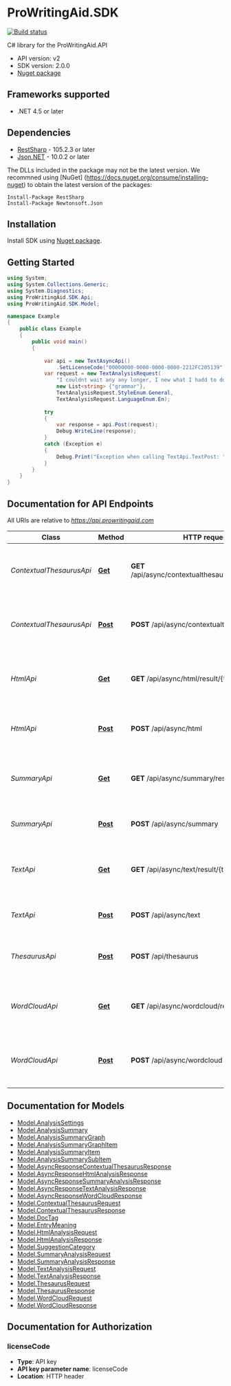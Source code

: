 # ProWritingAid.SDK

[![Build status](https://ci.appveyor.com/api/projects/status/uw618e4sbv978jwg?svg=true)](https://ci.appveyor.com/project/prowriting/prowritingaid-csharp)

C# library for the ProWritingAid.API

- API version: v2
- SDK version: 2.0.0
- [Nuget package](https://www.nuget.org/packages/ProWritingAid.SDK/)

## Frameworks supported
- .NET 4.5 or later

## Dependencies
- [RestSharp](https://www.nuget.org/packages/RestSharp) - 105.2.3 or later
- [Json.NET](https://www.nuget.org/packages/Newtonsoft.Json/) - 10.0.2 or later

The DLLs included in the package may not be the latest version. We recommned using [NuGet] (https://docs.nuget.org/consume/installing-nuget) to obtain the latest version of the packages:
```
Install-Package RestSharp
Install-Package Newtonsoft.Json
```

## Installation
Install SDK using [Nuget package](https://www.nuget.org/packages/ProWritingAid.SDK/).

## Getting Started

```csharp
using System;
using System.Collections.Generic;
using System.Diagnostics;
using ProWritingAid.SDK.Api;
using ProWritingAid.SDK.Model;

namespace Example
{
    public class Example
    {
        public void main()
        {
                
            var api = new TextAsyncApi()
                .SetLicenseCode("00000000-0000-0000-0000-2212FC205139");
            var request = new TextAnalysisRequest(
                "I couldnt wait any any longer, I new what I hadd to do",
                new List<string> {"grammar"},
                TextAnalysisRequest.StyleEnum.General,
                TextAnalysisRequest.LanguageEnum.En); 
    
            try
            {
                var response = api.Post(request);
                Debug.WriteLine(response);
            }
            catch (Exception e)
            {
                Debug.Print("Exception when calling TextApi.TextPost: " + e.Message );
            }
        }
    }
}
```

<a name="documentation-for-api-endpoints"></a>
## Documentation for API Endpoints

All URIs are relative to *https://api.prowritingaid.com*

Class | Method | HTTP request | Description
------------ | ------------- | ------------- | -------------
*ContextualThesaurusApi* | [**Get**](docs/ContextualThesaurusApi.md#get) | **GET** /api/async/contextualthesaurus/result/{taskId} | Tries to get the result of a request using the task id of the request
*ContextualThesaurusApi* | [**Post**](docs/ContextualThesaurusApi.md#post) | **POST** /api/async/contextualthesaurus | Analyses text and returns contextual thesaurus entries
*HtmlApi* | [**Get**](docs/HtmlApi.md#get) | **GET** /api/async/html/result/{taskId} | Tries to get the result of a request using the task id of the request
*HtmlApi* | [**Post**](docs/HtmlApi.md#post) | **POST** /api/async/html | Analyses HTML and adds suggestion tags to it
*SummaryApi* | [**Get**](docs/SummaryApi.md#get) | **GET** /api/async/summary/result/{taskId} | Tries to get the result of a request using the task id of the request
*SummaryApi* | [**Post**](docs/SummaryApi.md#post) | **POST** /api/async/summary | Gets the summary analysis of a document
*TextApi* | [**Get**](docs/TextApi.md#get) | **GET** /api/async/text/result/{taskId} | Tries to get the result of a request using the task id of the request
*TextApi* | [**Post**](docs/TextApi.md#post) | **POST** /api/async/text | Analyses text and returns tags for it
*ThesaurusApi* | [**Post**](docs/ThesaurusApi.md#post) | **POST** /api/thesaurus | Returns the thesaurus entries for a specific word
*WordCloudApi* | [**Get**](docs/WordCloudApi.md#get) | **GET** /api/async/wordcloud/result/{taskId} | Tries to get the result of a request using the task id of the request
*WordCloudApi* | [**Post**](docs/WordCloudApi.md#post) | **POST** /api/async/wordcloud | Analyses text and returns a word cloud (as an image)


<a name="documentation-for-models"></a>
## Documentation for Models

 - [Model.AnalysisSettings](docs/AnalysisSettings.md)
 - [Model.AnalysisSummary](docs/AnalysisSummary.md)
 - [Model.AnalysisSummaryGraph](docs/AnalysisSummaryGraph.md)
 - [Model.AnalysisSummaryGraphItem](docs/AnalysisSummaryGraphItem.md)
 - [Model.AnalysisSummaryItem](docs/AnalysisSummaryItem.md)
 - [Model.AnalysisSummarySubItem](docs/AnalysisSummarySubItem.md)
 - [Model.AsyncResponseContextualThesaurusResponse](docs/AsyncResponseContextualThesaurusResponse.md)
 - [Model.AsyncResponseHtmlAnalysisResponse](docs/AsyncResponseHtmlAnalysisResponse.md)
 - [Model.AsyncResponseSummaryAnalysisResponse](docs/AsyncResponseSummaryAnalysisResponse.md)
 - [Model.AsyncResponseTextAnalysisResponse](docs/AsyncResponseTextAnalysisResponse.md)
 - [Model.AsyncResponseWordCloudResponse](docs/AsyncResponseWordCloudResponse.md)
 - [Model.ContextualThesaurusRequest](docs/ContextualThesaurusRequest.md)
 - [Model.ContextualThesaurusResponse](docs/ContextualThesaurusResponse.md)
 - [Model.DocTag](docs/DocTag.md)
 - [Model.EntryMeaning](docs/EntryMeaning.md)
 - [Model.HtmlAnalysisRequest](docs/HtmlAnalysisRequest.md)
 - [Model.HtmlAnalysisResponse](docs/HtmlAnalysisResponse.md)
 - [Model.SuggestionCategory](docs/SuggestionCategory.md)
 - [Model.SummaryAnalysisRequest](docs/SummaryAnalysisRequest.md)
 - [Model.SummaryAnalysisResponse](docs/SummaryAnalysisResponse.md)
 - [Model.TextAnalysisRequest](docs/TextAnalysisRequest.md)
 - [Model.TextAnalysisResponse](docs/TextAnalysisResponse.md)
 - [Model.ThesaurusRequest](docs/ThesaurusRequest.md)
 - [Model.ThesaurusResponse](docs/ThesaurusResponse.md)
 - [Model.WordCloudRequest](docs/WordCloudRequest.md)
 - [Model.WordCloudResponse](docs/WordCloudResponse.md)


<a name="documentation-for-authorization"></a>
## Documentation for Authorization

<a name="licenseCode"></a>
### licenseCode

- **Type**: API key
- **API key parameter name**: licenseCode
- **Location**: HTTP header

